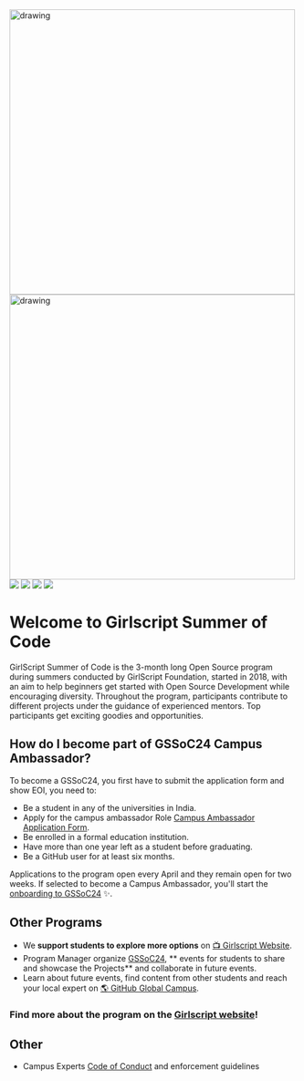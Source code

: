 <img src="https://raw.githubusercontent.com/girlscript/gssoc-assets/main/Logos/GS_logo_Black.png" alt="drawing" width="500"/>
<img src="https://raw.githubusercontent.com/girlscript/gssoc-assets/main/Logos/GS_logo_White.png#gh-dark-mode-only" alt="drawing" width="500"/>
<a href="https://github.com/girlscript"><img src="https://img.shields.io/badge/GitHub Blog%20-%231DA1F2.svg?&style=for-the-badge&logo=GitHub&logoColor=white&color=grey"></a> <a href="https://twitter.com/girlscriptsoc"><img src="https://img.shields.io/badge/GitHubEducation%20-%231DA1F2.svg?&style=for-the-badge&logo=Twitter&logoColor=white"></a> <a href="https://www.twitch.tv/githubeducation/"><img src="https://img.shields.io/twitch/status/GitHubEducation?color=blueviolet&logo=twitch&logoColor=white&style=for-the-badge"></a> <a href="https://www.facebook.com/girlscriptsoc/"><img src="https://img.shields.io/badge/GitHubEducation%20-%231DA1F2.svg?&style=for-the-badge&logo=Facebook&logoColor=white&color=0573e7"></a>

# Welcome to Girlscript Summer of Code

GirlScript Summer of Code is the 3-month long Open Source program during summers conducted by GirlScript Foundation, started in 2018, with an aim to help beginners get started with Open Source Development while encouraging diversity. Throughout the program, participants contribute to different projects under the guidance of experienced mentors. Top participants get exciting goodies and opportunities.

## How do I become part of GSSoC24 Campus Ambassador?

To become a GSSoC24, you first have to submit the application form and show EOI, you need to:
- Be a student in any of the universities in India.
- Apply for the campus ambassador Role [Campus Ambassador Application Form](https://swiy.co/campus-ambassador).
- Be enrolled in a  formal education institution.
- Have more than one year left as a student before graduating.
- Be a GitHub user for at least six months.

Applications to the program open every April and they remain open for two weeks. If selected to become a Campus Ambassador, you'll start the [onboarding to GSSoC24](https://gssoc.girlscript.tech/) ✨.

## Other Programs
- We **support students to explore more options** on [📺 Girlscript Website](https://gssoc.girlscript.tech/).
- Program Manager organize [GSSoC24](https://gssoc.girlscript.tech/), ** events for students to share and showcase the Projects** and collaborate in future events.
- Learn about future events, find content from other students and reach your local expert on [🌎 GitHub Global Campus](https://education.github.com/globalcampus/student).

### Find more about the program on the [Girlscript website](https://gssoc.girlscript.tech/)!

## Other
- Campus Experts [Code of Conduct](https://github.com/GSSoC24/.github/CODE_OF_CONDUCT.md) and enforcement guidelines

